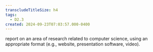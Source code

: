 ```yaml
---
transcludeTitleSize: h4
tags:
  - D2.3
created: 2024-09-23T07:03:57.000-0400
---
```

report on an area of research related to computer science, using an appropriate format (e.g., website, presentation software, video).